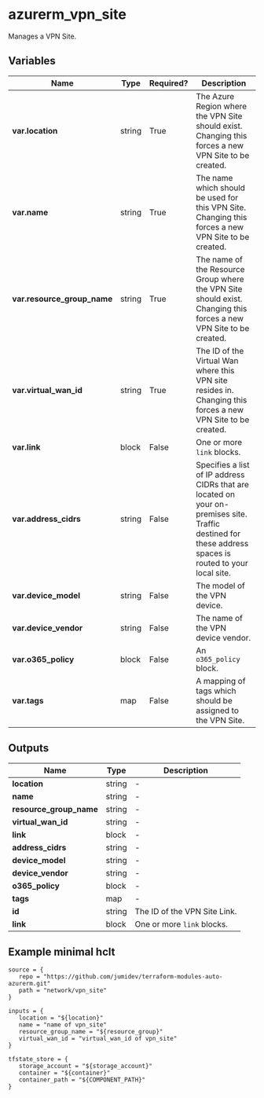 # azurerm_vpn_site

Manages a VPN Site.

## Variables

| Name | Type | Required? |  Description |
| ---- | ---- | --------- |  ----------- |
| **var.location** | string | True | The Azure Region where the VPN Site should exist. Changing this forces a new VPN Site to be created. | 
| **var.name** | string | True | The name which should be used for this VPN Site. Changing this forces a new VPN Site to be created. | 
| **var.resource_group_name** | string | True | The name of the Resource Group where the VPN Site should exist. Changing this forces a new VPN Site to be created. | 
| **var.virtual_wan_id** | string | True | The ID of the Virtual Wan where this VPN site resides in. Changing this forces a new VPN Site to be created. | 
| **var.link** | block | False | One or more `link` blocks. | 
| **var.address_cidrs** | string | False | Specifies a list of IP address CIDRs that are located on your on-premises site. Traffic destined for these address spaces is routed to your local site. | 
| **var.device_model** | string | False | The model of the VPN device. | 
| **var.device_vendor** | string | False | The name of the VPN device vendor. | 
| **var.o365_policy** | block | False | An `o365_policy` block. | 
| **var.tags** | map | False | A mapping of tags which should be assigned to the VPN Site. | 



## Outputs

| Name | Type | Description |
| ---- | ---- | --------- | 
| **location** | string  | - | 
| **name** | string  | - | 
| **resource_group_name** | string  | - | 
| **virtual_wan_id** | string  | - | 
| **link** | block  | - | 
| **address_cidrs** | string  | - | 
| **device_model** | string  | - | 
| **device_vendor** | string  | - | 
| **o365_policy** | block  | - | 
| **tags** | map  | - | 
| **id** | string  | The ID of the VPN Site Link. | 
| **link** | block  | One or more `link` blocks. | 

## Example minimal hclt

```hcl
source = {
   repo = "https://github.com/jumidev/terraform-modules-auto-azurerm.git" 
   path = "network/vpn_site" 
}

inputs = {
   location = "${location}" 
   name = "name of vpn_site" 
   resource_group_name = "${resource_group}" 
   virtual_wan_id = "virtual_wan_id of vpn_site" 
}

tfstate_store = {
   storage_account = "${storage_account}" 
   container = "${container}" 
   container_path = "${COMPONENT_PATH}" 
}


```